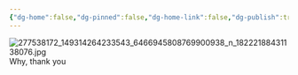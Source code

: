 ```yaml
---
{"dg-home":false,"dg-pinned":false,"dg-home-link":false,"dg-publish":true,"tags":["dgblip"],"disabled rules":["yaml-title","yaml-title-alias","file-name-heading"],"title":"philipp on instagram @ 2022-03-29","created-date":"2022-03-29T19:00:00","updated-date":"2025-05-02T17:43:08","dg-path":"blips/18222188431138076.md","permalink":"/blips/18222188431138076/","dgPassFrontmatter":true}
---
```



![277538172_149314264233543_6466945808769900938_n_18222188431138076.jpg](/img/user/attachments/277538172_149314264233543_6466945808769900938_n_18222188431138076.jpg)
Why, thank you



